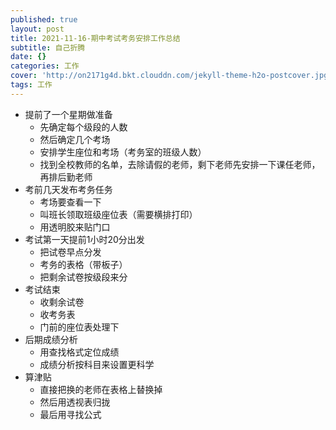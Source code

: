 ```yaml
---
published: true
layout: post
title: 2021-11-16-期中考试考务安排工作总结
subtitle: 自己折腾
date: {}
categories: 工作
cover: 'http://on2171g4d.bkt.clouddn.com/jekyll-theme-h2o-postcover.jpg'
tags: 工作
---
```

- 提前了一个星期做准备
	- 先确定每个级段的人数
	- 然后确定几个考场
	- 安排学生座位和考场（考务室的班级人数）
	- 找到全校教师的名单，去除请假的老师，剩下老师先安排一下课任老师，再排后勤老师
- 考前几天发布考务任务
	- 考场要查看一下
	- 叫班长领取班级座位表（需要横排打印）
	- 用透明胶来贴门口
- 考试第一天提前1小时20分出发
	- 把试卷早点分发
	- 考务的表格（带板子）
	- 把剩余试卷按级段来分
- 考试结束
	- 收剩余试卷
	- 收考务表
	- 门前的座位表处理下
- 后期成绩分析
	- 用查找格式定位成绩
	- 成绩分析按科目来设置更科学
- 算津贴
	- 直接把换的老师在表格上替换掉
	- 然后用透视表归拢
	- 最后用寻找公式
